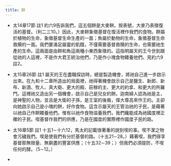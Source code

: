 ```yaml
---
title: 餅
---
```


- 太14章17節 註1
約六9告訴我們，這五個餅是大麥餅。按表號，大麥乃表徵復活的基督。（利二三10。）因此，大麥餅象徵基督在復活裡作我們的食物。餅屬於植物的生命，象徵基督生命生產的一面；魚屬於動物的生命，象徵基督生命救贖的一面。我們要滿足屬靈的飢餓，不僅需要基督救贖的生命，也需要祂生產的生命。這兩面是由餅和魚這兩種小東西象徵的。這指明屬天的王今世到跟從祂的人這裡，不是作大君王統治他們，乃是作小塊食物餧養他們。見約六9註2。

- 太15章26節 註1
屬天的王在盡職探訪時，總是製造機會，將祂自己進一步啟示出來。在九和十二章所造出的局面裡，祂得著機會啟示自己是醫生、新郎、新布、新酒、牧人、真大衛、更大的殿、莊稼的主、更大的約拿、和更大的所羅門。這裡祂又造出另一個機會，啟示自己是兒女的餅。迦南婦人認為祂是主，是神聖的人物，並且是大衛的子孫，是王室的後裔，偉大尊高來作王的。主卻向她啟示自己是小塊的餅，好作食物。這含示屬天的王管治祂的子民，是藉著以祂自己作餅餧養他們。惟有以祂作食物滋養我們，我們纔能成為祂國度裡正確的子民。喫基督作我們的供應，乃是在國度的實際裡作國度子民的路。

- 太16章5節 註1
十五1∼十六12，馬太的記載很著重的說到喫的事。喫不潔之物會污穢我們。喫是使我們有分於基督的路。（十五21∼28。）藉著喫，我們得享基督那無限量、無窮盡的豐富供應；（十五32∼39；）但我們必須提防，不喫任何的酵。（5∼12。）

- 
